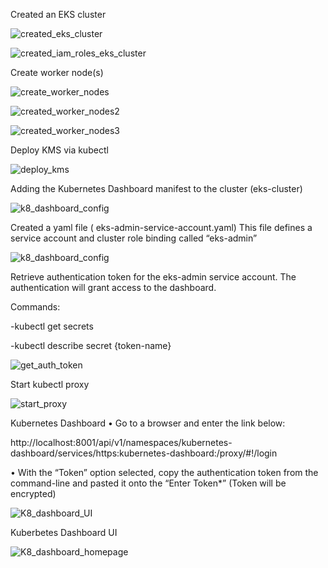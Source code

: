 Created an EKS cluster

![created_eks_cluster](https://user-images.githubusercontent.com/91057035/152416237-a7dff8cf-3bd5-4ff4-b8ca-8f76e3a5af5a.png)


![created_iam_roles_eks_cluster](https://user-images.githubusercontent.com/91057035/152416392-8c9dd245-adea-4ba7-b24e-4616dc8e874b.png)


Create worker node(s)

![create_worker_nodes](https://user-images.githubusercontent.com/91057035/152416643-fd0f1c56-a9b1-47b4-8b1e-00303b2032ec.png)

![created_worker_nodes2](https://user-images.githubusercontent.com/91057035/152416680-5fff3462-4491-4f9d-8bc2-a6ec178a7bef.png)

![created_worker_nodes3](https://user-images.githubusercontent.com/91057035/152416696-46dfa1d5-55a0-4e01-b936-2ed92c315bb4.png)


Deploy KMS via kubectl

![deploy_kms](https://user-images.githubusercontent.com/91057035/152416813-695c6332-074b-44e4-b952-ecac1068ce37.png)


Adding the Kubernetes Dashboard manifest to the cluster (eks-cluster)

![k8_dashboard_config](https://user-images.githubusercontent.com/91057035/152416987-4746ac2d-e639-4a5b-9878-05930fca37cd.png)


Created a yaml file ( eks-admin-service-account.yaml) This file defines a service account and cluster role binding called “eks-admin”

![k8_dashboard_config](https://user-images.githubusercontent.com/91057035/152417194-ceaeb46d-4144-4bc6-8753-8044b42aab5e.png)


Retrieve authentication token for the eks-admin service account. The authentication will grant access to the dashboard.

Commands:

-kubectl get secrets

-kubectl describe secret {token-name}
  
![get_auth_token](https://user-images.githubusercontent.com/91057035/152417367-b9795a80-1787-4f28-8bd2-465ac2805fad.png)
  
  
  
Start kubectl proxy

![start_proxy](https://user-images.githubusercontent.com/91057035/152417462-94b3fc2a-c28c-4377-8d1b-c8a3d656d4d5.png)

  
Kubernetes Dashboard
•	Go to a browser and enter the link below:
  
http://localhost:8001/api/v1/namespaces/kubernetes-dashboard/services/https:kubernetes-dashboard:/proxy/#!/login
  
•	With the “Token” option selected, copy the authentication token from the command-line and pasted it onto the “Enter Token*”  (Token will be encrypted)
  
  ![K8_dashboard_UI](https://user-images.githubusercontent.com/91057035/152417969-dd30d322-e439-4817-bdb7-ddc97fc07d61.png)

  
Kuberbetes Dashboard UI
  
![K8_dashboard_homepage](https://user-images.githubusercontent.com/91057035/152418354-cb1a0e72-2623-436e-b411-374c31af2283.png)


  
